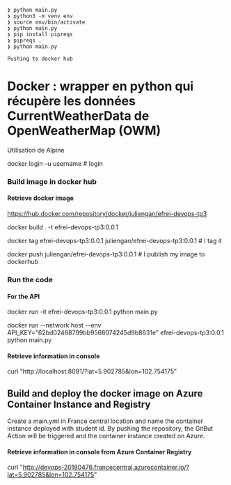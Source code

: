 ```
❯ python main.py
❯ python3 -m venv env
❯ source env/bin/activate
❯ python main.py
❯ pip install pipreqs
❯ pipreqs .
❯ python main.py

Pushing to docker hub

```

# Docker : wrapper en python qui récupère les données CurrentWeatherData de OpenWeatherMap (OWM)

Utilisation de Alpine 

docker login –u username # login

### Build image in docker hub
#### Retrieve docker image
https://hub.docker.com/repository/docker/juliengan/efrei-devops-tp3


docker build . -t efrei-devops-tp3:0.0.1

docker tag efrei-devops-tp3:0.0.1 juliengan/efrei-devops-tp3:0.0.1 # I tag it

docker push juliengan/efrei-devops-tp3:0.0.1 # I publish my image to dockerhub

### Run the code
#### For the API

docker run -it efrei-devops-tp3:0.0.1 python main.py 

docker run --network host --env API_KEY="62bd02468799bb9568074245d9b8631e" efrei-devops-tp3:0.0.1 python main.py

#### Retrieve information in console
curl "http://localhost:8081/?lat=5.902785&lon=102.754175"

## Build and deploy the docker image on Azure Container Instance and Registry

Create a main.yml in France central location and name the container instance deployed with student id. By pushing the repository, the GitBut Action will be triggered and the container instance created on Azure.


#### Retrieve information  in console from Azure Container Registry
curl "http://devops-20180476.francecentral.azurecontainer.io/?lat=5.902785&lon=102.754175"
